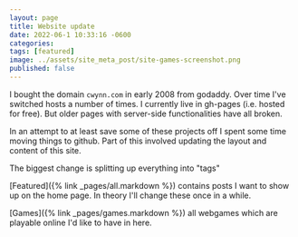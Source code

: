 ```yaml
---
layout: page
title: Website update
date: 2022-06-1 10:33:16 -0600
categories:
tags: [featured]
image: ../assets/site_meta_post/site-games-screenshot.png
published: false
---
```


I bought the domain `cwynn.com` in early 2008 from godaddy. Over time I've switched hosts a number of times. I currently live in gh-pages (i.e. hosted for free). But older pages with server-side functionalities have all broken.

<!--more-->

In an attempt to at least save some of these projects off I spent some time moving things to github. Part of this involved updating the layout and content of this site.

The biggest change is splitting up everything into "tags"

[Featured]({% link _pages/all.markdown %}) contains posts I want to show up on the home page. In theory I'll change these once in a while.

[Games]({% link _pages/games.markdown %}) all webgames which are playable online I'd like to have in here.

